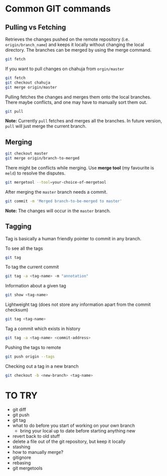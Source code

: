Common GIT commands
===================

Pulling vs Fetching
-------------------


Retrieves the changes pushed on the remote repository (i.e. `origin/branch_name`) and keeps it locally without changing the local directory. The branches can be merged by using the merge command.

```sh
git fetch
```

If you want to pull changes on chahuja from `orgin/master`

```sh
git fetch
git checkout chahuja
git merge origin/master
```

Pulling fetches the changes and merges them onto the local branches. There maybe conflicts, and one may have to manually sort them out.

```sh
git pull
```

**Note:** Currently `pull` fetches and merges all the branches. In future version, `pull` will just merge the current branch.

Merging
-------

```sh
git checkout master
git merge origin/branch-to-merged
```

There might be conflicts while merging. Use **merge tool** (my favourite is `meld`) to resolve the disputes.

```sh
git mergetool --tool=your-choice-of-mergetool
```

After merging the `master` branch needs a commit.

```sh
git commit -m 'Merged branch-to-be-merged to master'
```

**Note:** The changes will occur in the `master` branch.

Tagging
-------

Tag is basically a human friendly pointer to commit in any branch.

To see all the tags

```sh
git tag
```

To tag the current commit

```sh
git tag -a <tag-name> -m "annotation"
```

Information about a given tag

```sh
git show <tag-name>
```

Lightweight tag (does not store any information apart from the commit checksum)

```sh
git tag <tag-name>
```

Tag a commit which exists in history

```sh
git tag -a <tag-name> <commit-address>
```

Pushing the tags to remote

```sh
git push origin --tags
```

Checking out a tag in a new branch

```sh
git checkout -b <new-branch> <tag-name>
```

# TO TRY
* git diff
* git push
* git tag
* what to do before you start of working on your own branch
  * bring your local up to date before starting anything new
* revert back to old stuff
* delete a file out of the git repository, but keep it locally
* stashing
* how to manually merge?
* gitignore
* rebasing
* git mergetools

